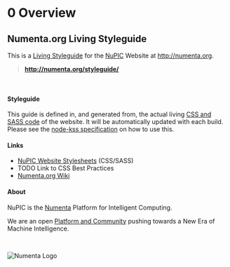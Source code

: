 <h1 class="kss-title"><span class="kss-ref">0</span> Overview</h1>

## Numenta.org Living Styleguide

This is a [Living Styleguide](http://www.webdesignerdepot.com/2014/09/how-to-make-your-code-easily-maintainable-with-living-style-guides/) 
for the [NuPIC](/) Website at http://numenta.org.

> **http://numenta.org/styleguide/**

<br/>

#### Styleguide

This guide is defined in, and generated from, the actual living
[CSS and SASS code](https://github.com/numenta/numenta.org/tree/gh-pages/stylesheets) 
of the website. It will be automatically updated with each build. Please
see the [node-kss specification](https://github.com/kss-node/kss/blob/spec/SPEC.md) 
on how to use this.

#### Links

* [NuPIC Website Stylesheets](https://github.com/numenta/numenta.org/tree/gh-pages/stylesheets) (CSS/SASS)
* TODO Link to CSS Best Practices
* [Numenta.org Wiki](https://github.com/numenta/numenta.org/wiki)

#### About

NuPIC is the 
[Numenta](http://numenta.com) Platform for Intelligent Computing.

We are an open [Platform and Community](/) pushing towards a New Era of 
Machine Intelligence.

<br/>

![Numenta Logo](http://numenta.com/assets/img/logo/numenta.png)

